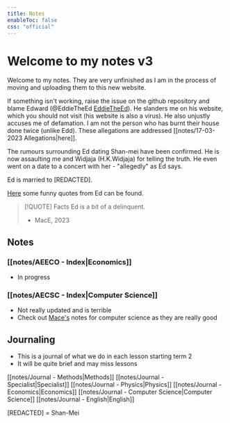 ```yaml
---
title: Notes
enableToc: false
css: "official"
---
```

# Welcome to my notes v3
Welcome to my notes. They are very unfinished as I am in the process of moving and uploading them to this new website. 

If something isn't working, raise the issue on the github repository and blame Edward (@EddieTheEd [EddieTheEd](https://github.com/EddieTheEd)). He slanders me on his website, which you should not visit (his website is also a virus). He also unjustly accuses me of defamation. I am not the person who has burnt their house done twice (unlike Edd). These allegations are addressed [[notes/17-03-2023 Allegations|here]].

The rumours surrounding Ed dating Shan-mei have been confirmed. He is now assaulting me and Widjaja (H.K.Widjaja) for telling the truth. He even went on a date to a concert with her - "allegedly" as Ed says.

Ed is married to [REDACTED].

[Here](notes/27-03-2023%20Quotes%20From%20Ed.md) some funny quotes from Ed can be found.


> [!QUOTE] Facts
>Ed is a bit of a delinquent.
> - MacE, 2023





## Notes

### [[notes/AEECO - Index|Economics]]
- In progress


### [[notes/AECSC - Index|Computer Science]]
- Not really updated and is terrible
- Check out [Mace's](https://github.com/MaceChettiyadan/Y11Notes) notes for computer science as they are really good




## Journaling
- This is a journal of what we do in each lesson starting term 2
- It will be quite brief and may miss lessons

[[notes/Journal - Methods|Methods]]
[[notes/Journal - Specialist|Specialist]]
[[notes/Journal - Physics|Physics]]
[[notes/Journal - Economics|Economics]]
[[notes/Journal - Computer Science|Computer Science]]
[[notes/Journal - English|English]]
































[REDACTED] = Shan-Mei